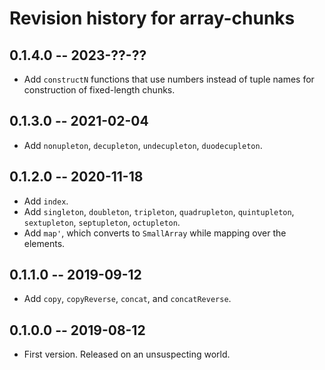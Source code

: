 # Revision history for array-chunks

## 0.1.4.0 -- 2023-??-??

* Add `constructN` functions that use numbers instead of tuple names
  for construction of fixed-length chunks.

## 0.1.3.0 -- 2021-02-04

* Add `nonupleton`, `decupleton`, `undecupleton`, `duodecupleton`.

## 0.1.2.0 -- 2020-11-18

* Add `index`.
* Add `singleton`, `doubleton`, `tripleton`, `quadrupleton`,
  `quintupleton`, `sextupleton`, `septupleton`, `octupleton`.
* Add `map'`, which converts to `SmallArray` while mapping over
  the elements.

## 0.1.1.0 -- 2019-09-12

* Add `copy`, `copyReverse`, `concat`, and `concatReverse`.

## 0.1.0.0 -- 2019-08-12

* First version. Released on an unsuspecting world.

